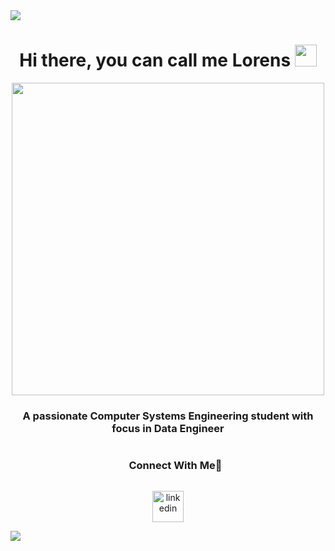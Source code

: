 <!--horizontal divider(gradiant)-->
<img src="https://user-images.githubusercontent.com/73097560/115834477-dbab4500-a447-11eb-908a-139a6edaec5c.gif">

<h1 align="center"><b>Hi there, you can call me Lorens </b><img src="https://media.giphy.com/media/hvRJCLFzcasrR4ia7z/giphy.gif" width="35"></h1>
<!--banner-->
<div id="header" align="center">
  <img src="https://vinyl.lofirecords.com/cdn/shop/t/11/assets/lofiboy.gif?v=103461765217895835051697884718" width="500"/>
</div>

<h3 align="center">A passionate Computer Systems Engineering student with focus in Data Engineer</h3>
</h3> <p align="left">
<!-- Connect with me -->
<!--h2 without bottom border-->
<div id="user-content-toc">
  <ul align="center">
    <summary><h3 style="display: inline-block">Connect With Me🤝</h3></summary>
  </ul>
</div>
<!--icons and links-->
<p align="center">
<a href="https://www.linkedin.com/in/lorens99/" target="blank"><img align="center" src="https://user-images.githubusercontent.com/88904952/234979284-68c11d7f-1acc-4f0c-ac78-044e1037d7b0.png" alt="linkedin" height="50" width="50" /></a>
</p>
 

<!-- 
- 
- Personal website [link]()
- I’m currently open for an Intern or a new job opportunity, this is [my resume]()

<br><br>
<!-- -->
<!-- 
### ⚙️ &nbsp;GitHub Analytics

<p align="center">
<a href="https://github.com/lorensfs">
  <img height="180em" src="https://github-readme-stats-eight-theta.vercel.app/api?username=lorensfs&show_icons=true&theme=algolia&include_all_commits=true&count_private=true"/>
  <img height="180em" src="https://github-readme-stats-eight-theta.vercel.app/api/top-langs/?username=lorensfs&layout=compact&langs_count=8&theme=algolia"/>
</a>
</p>


<!-- -->
<!--horizontal divider(gradiant)-->
<img src="https://user-images.githubusercontent.com/73097560/115834477-dbab4500-a447-11eb-908a-139a6edaec5c.gif">
